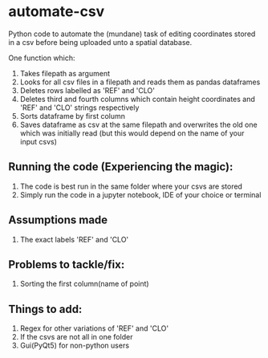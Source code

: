 # automate-csv
Python code to automate the (mundane) task of editing coordinates stored in a csv before being uploaded unto a spatial database. 

One function which: 
1. Takes filepath as argument
2. Looks for all csv files in a filepath and reads them as pandas dataframes
3. Deletes rows labelled as 'REF' and 'CLO'
4. Deletes third and fourth columns which contain height coordinates and 'REF' and 'CLO' strings respectively
5. Sorts dataframe by first column
6. Saves dataframe as csv at the same filepath and overwrites the old one which was initially read (but this would depend on the name of your input csvs)

## Running the code (Experiencing the magic):
1. The code is best run in the same folder where your csvs are stored
2. Simply run the code in a jupyter notebook, IDE of your choice or terminal

## Assumptions made
1. The exact labels 'REF' and 'CLO'

## Problems to tackle/fix:
1. Sorting the first column(name of point)
 
## Things to add:
1. Regex for other variations of 'REF' and 'CLO'
2. If the csvs are not all in one folder
3. Gui(PyQt5) for non-python users
